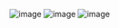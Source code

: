 ![image](https://github.com/IAmMinhKhoa/KitchenChaos/assets/88275892/a516c447-d0fb-4b51-b43b-f8af9db00e7e)
![image](https://github.com/IAmMinhKhoa/KitchenChaos/assets/88275892/30a7bb09-afb9-40da-8ce1-977df9de9559)
![image](https://github.com/IAmMinhKhoa/KitchenChaos/assets/88275892/ac504ff4-61ff-4fea-9f7b-fde272c69690)
